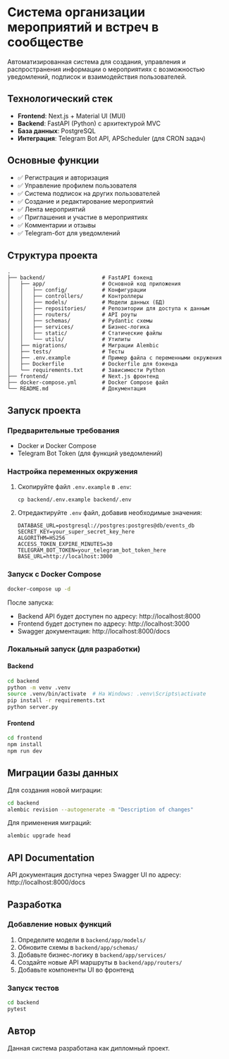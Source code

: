 # Система организации мероприятий и встреч в сообществе

Автоматизированная система для создания, управления и распространения информации о мероприятиях с возможностью уведомлений, подписок и взаимодействия пользователей.

## Технологический стек

* **Frontend**: Next.js + Material UI (MUI)
* **Backend**: FastAPI (Python) с архитектурой MVC
* **База данных**: PostgreSQL
* **Интеграция**: Telegram Bot API, APScheduler (для CRON задач)

## Основные функции

- ✅ Регистрация и авторизация
- ✅ Управление профилем пользователя
- ✅ Система подписок на других пользователей
- ✅ Создание и редактирование мероприятий
- ✅ Лента мероприятий
- ✅ Приглашения и участие в мероприятиях
- ✅ Комментарии и отзывы
- ✅ Telegram-бот для уведомлений

## Структура проекта

```
.
├── backend/                  # FastAPI бэкенд
│   ├── app/                  # Основной код приложения
│   │   ├── config/           # Конфигурации
│   │   ├── controllers/      # Контроллеры
│   │   ├── models/           # Модели данных (БД)
│   │   ├── repositories/     # Репозитории для доступа к данным
│   │   ├── routers/          # API роуты
│   │   ├── schemas/          # Pydantic схемы
│   │   ├── services/         # Бизнес-логика
│   │   ├── static/           # Статические файлы
│   │   └── utils/            # Утилиты
│   ├── migrations/           # Миграции Alembic
│   ├── tests/                # Тесты
│   ├── .env.example          # Пример файла с переменными окружения
│   ├── Dockerfile            # Dockerfile для бэкенда
│   └── requirements.txt      # Зависимости Python
├── frontend/                 # Next.js фронтенд
├── docker-compose.yml        # Docker Compose файл
└── README.md                 # Документация
```

## Запуск проекта

### Предварительные требования

- Docker и Docker Compose
- Telegram Bot Token (для функций уведомлений)

### Настройка переменных окружения

1. Скопируйте файл `.env.example` в `.env`:
   ```
   cp backend/.env.example backend/.env
   ```

2. Отредактируйте `.env` файл, добавив необходимые значения:
   ```
   DATABASE_URL=postgresql://postgres:postgres@db/events_db
   SECRET_KEY=your_super_secret_key_here
   ALGORITHM=HS256
   ACCESS_TOKEN_EXPIRE_MINUTES=30
   TELEGRAM_BOT_TOKEN=your_telegram_bot_token_here
   BASE_URL=http://localhost:3000
   ```

### Запуск с Docker Compose

```bash
docker-compose up -d
```

После запуска:
- Backend API будет доступен по адресу: http://localhost:8000
- Frontend будет доступен по адресу: http://localhost:3000
- Swagger документация: http://localhost:8000/docs

### Локальный запуск (для разработки)

#### Backend

```bash
cd backend
python -m venv .venv
source .venv/bin/activate  # На Windows: .venv\Scripts\activate
pip install -r requirements.txt
python server.py
```

#### Frontend

```bash
cd frontend
npm install
npm run dev
```

## Миграции базы данных

Для создания новой миграции:

```bash
cd backend
alembic revision --autogenerate -m "Description of changes"
```

Для применения миграций:

```bash
alembic upgrade head
```

## API Documentation

API документация доступна через Swagger UI по адресу:
http://localhost:8000/docs

## Разработка

### Добавление новых функций

1. Определите модели в `backend/app/models/`
2. Обновите схемы в `backend/app/schemas/`
3. Добавьте бизнес-логику в `backend/app/services/`
4. Создайте новые API маршруты в `backend/app/routers/`
5. Добавьте компоненты UI во фронтенд

### Запуск тестов

```bash
cd backend
pytest
```

## Автор

Данная система разработана как дипломный проект. 